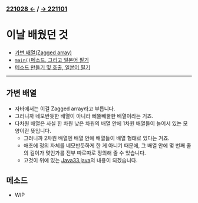 ﻿### [221028 ←](/221011-_JAVA/22-10/221028/) / [→ 221101](/221011-_JAVA/221101/)

# 이날 배웠던 것

- [가변 배열(Zagged array)](/221011-_JAVA/22-10/221031/javastudy56/javastudy/src/javastudy/Java33.java)
- [`main()`메소드, 그리고 일본어 필기](/221011-_JAVA/22-10/221031/javastudy56/javastudy/src/javastudy/Object01.java)
- [메소드 만들기 및 호출, 일본어 필기](/221011-_JAVA/22-10/221031/javastudy56/javastudy/src/javastudy/Object02.java)

---

## 가변 배열

- 자바에서는 이걸 Zagged array라고 부릅니다.
- 그러니까 네모반듯한 배열이 아니라 삐뚤빼뚤한 배열이라는 거죠.
- 다차원 배열은 사실 한 차원 낮은 차원의 배열 안에 1차원 배열들이 늘어서 있는 모양이란 뜻입니다.
    - 그러니까 2차원 배열엔 배열 안에 배열들이 배열 형태로 있다는 거죠.
    - 애초에 정의 자체를 네모반듯하게 한 게 아니기 때문에, 그 배열 안에 몇 번째 줄의 길이가 몇인가를 전부 따로따로 정의해 줄 수 있습니다.
    - 고것이 위에 있는 [Java33.java](/221011-_JAVA/22-10/221031/javastudy56/javastudy/src/javastudy/Java33.java)의 내용이 되겠습니다.

## 메소드

- WIP